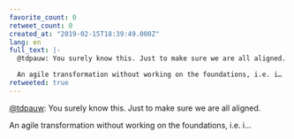 ```yaml
---
favorite_count: 0
retweet_count: 0
created_at: "2019-02-15T18:39:49.000Z"
lang: en
full_text: |-
  @tdpauw: You surely know this. Just to make sure we are all aligned.

  An agile transformation without working on the foundations, i.e. i…
retweeted: true
---
```


[@tdpauw](https://twitter.com/tdpauw): You surely know this. Just to make sure
we are all aligned.

An agile transformation without working on the foundations, i.e. i…
